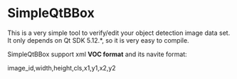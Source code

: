 # SimpleQtBBox
This is a very simple tool to verify/edit your object detection image data set. It only depends on Qt SDK 5.12.*, so it is very easy to compile.

SimpleQtBBox support xml **VOC format** and its navite format:

image_id,width,height,cls,x1,y1,x2,y2
